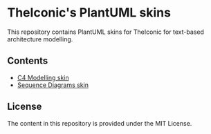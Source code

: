# TheIconic's PlantUML skins

This repository contains PlantUML skins for TheIconic for text-based
architecture modelling.

## Contents
- [C4 Modelling skin](src/C4)
- [Sequence Diagrams skin](src/sequence)

## License
The content in this repository is provided under the MIT License.
